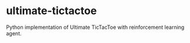 # ultimate-tictactoe
Python implementation of Ultimate TicTacToe with reinforcement learning agent.
